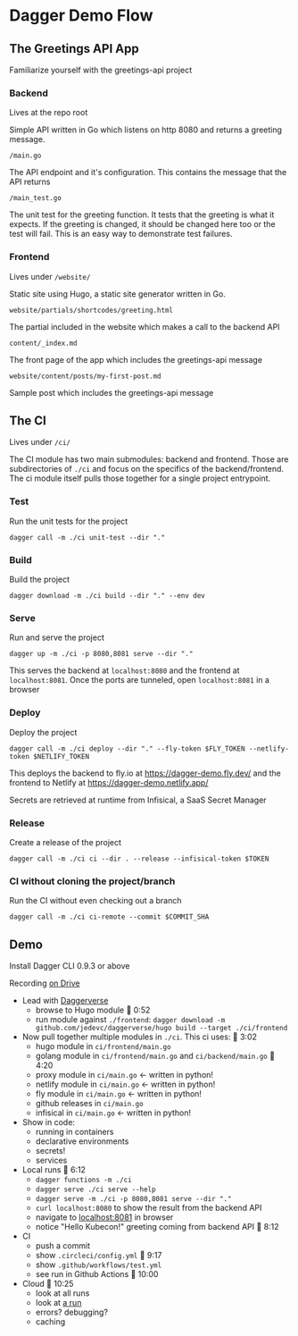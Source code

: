 # Dagger Demo Flow

## The Greetings API App

Familiarize yourself with the greetings-api project

### Backend

Lives at the repo root

Simple API written in Go which listens on http 8080 and returns a greeting message.

`/main.go`

The API endpoint and it's configuration. This contains the message that the API returns

`/main_test.go`

The unit test for the greeting function. It tests that the greeting is what it expects. If
the greeting is changed, it should be changed here too or the test will fail. This is an
easy way to demonstrate test failures.

### Frontend

Lives under `/website/`

Static site using Hugo, a static site generator written in Go.

`website/partials/shortcodes/greeting.html`

The partial included in the website which makes a call to the backend API

`content/_index.md`

The front page of the app which includes the greetings-api message

`website/content/posts/my-first-post.md`

Sample post which includes the greetings-api message


## The CI

Lives under `/ci/`

The CI module has two main submodules: backend and frontend. Those are subdirectories of
`./ci` and focus on the specifics of the backend/frontend. The ci module itself pulls
those together for a single project entrypoint.

### Test

Run the unit tests for the project

`dagger call -m ./ci unit-test --dir "."`

### Build

Build the project

`dagger download -m ./ci build --dir "." --env dev`

### Serve

Run and serve the project

`dagger up -m ./ci -p 8080,8081 serve --dir "."`

This serves the backend at `localhost:8080` and the frontend at `localhost:8081`. Once the
ports are tunneled, open `localhost:8081` in a browser

### Deploy

Deploy the project

`dagger call -m ./ci deploy --dir "." --fly-token $FLY_TOKEN --netlify-token $NETLIFY_TOKEN`

This deploys the backend to fly.io at https://dagger-demo.fly.dev/ and the frontend to
Netlify at https://dagger-demo.netlify.app/

Secrets are retrieved at runtime from Infisical, a SaaS Secret Manager

### Release

Create a release of the project

`dagger call -m ./ci ci --dir . --release --infisical-token $TOKEN`

### CI without cloning the project/branch

Run the CI without even checking out a branch

`dagger call -m ./ci ci-remote --commit $COMMIT_SHA`

## Demo

Install Dagger CLI 0.9.3 or above

Recording [on Drive](https://drive.google.com/file/d/1mWthDw6lFa_Z-WQgPvyinVodtn9ELl-d/view?usp=sharing)

- Lead with [Daggerverse](https://daggerverse.dev)
	- browse to Hugo module 🎥 0:52
	- run module against `./frontend`: `dagger download -m github.com/jedevc/daggerverse/hugo build --target ./ci/frontend`
- Now pull together multiple modules in `./ci`. This ci uses: 🎥 3:02
    - hugo module in `ci/frontend/main.go`
    - golang module in `ci/frontend/main.go` and `ci/backend/main.go` 🎥 4:20
    - proxy module in `ci/main.go` <- written in python!
    - netlify module in `ci/main.go` <- written in python!
    - fly module in `ci/main.go` <- written in python!
    - github releases in `ci/main.go`
    - infisical in `ci/main.go` <- written in python!
- Show in code:
    - running in containers
    - declarative environments
    - secrets!
    - services
- Local runs 🎥 6:12
    - `dagger functions -m ./ci`
    - `dagger serve ./ci serve --help`
    - `dagger serve -m ./ci -p 8080,8081 serve --dir "."`
    - `curl localhost:8080` to show the result from the backend API
    - navigate to [localhost:8081](http://localhost:8081/) in browser
    - notice "Hello Kubecon!" greeting coming from backend API 🎥 8:12
- CI
	- push a commit
    - show `.circleci/config.yml` 🎥 9:17
    - show `.github/workflows/test.yml`
	- see run in Github Actions 🎥 10:00
- Cloud 🎥 10:25
	- look at all runs
	- look at [a run](https://dagger.cloud/runs/7b77ca7f-c408-4a9b-a493-8637986b0597)
	- errors? debugging?
	- caching

